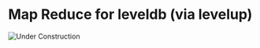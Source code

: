 # Map Reduce for leveldb (via levelup)

![Under Construction](https://raw.github.com/dominictarr/map-reduce/master/underconstruction.gif)

